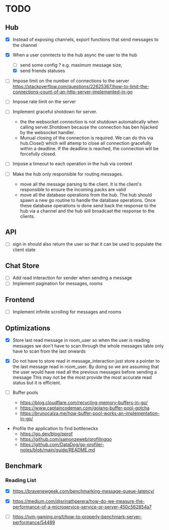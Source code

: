 # TODO

## Hub

- [x] Instead of exposing channels, export functions that send messages to the channel

- [x] When a user conntects to the hub async the user to the hub

  - [ ] send some config ? e.g. maximum message size,
  - [x] send friends statuses

- [ ] Impose limit on the number of connections to the server
      https://stackoverflow.com/questions/22625367/how-to-limit-the-connections-count-of-an-http-server-implemented-in-go

- [ ] Impose rate limit on the server

- [ ] Implement graceful shotdown for server.

  - the the websocket connection is not shutdown automatically when calling server.Shotdown
    because the connection has ben hijacked by the websocket handler.
  - Munual closing of the connection is required. We can do this via hub.Close() which will
    attemp to close all connection gracefully within a deadline. If the deadline is reached, the
    connection will be forcefully closed.

- [ ] Impose a timeout to each operation in the hub via context

- [ ] Make the hub only responsible for routing messages.
  - move all the message parsing to the client. It is the client's responsible to ensure the incoming packs are valid
  - move all the database operations from the hub. The hub should spawn a new go routine to handle the database operations.
    Once these database operations is done send back the response to the hub via a channel and the hub will broadcast the response to the clients.

## API

- [ ] sign in should also return the user so that it can be used to populate the client state

## Chat Store

- [ ] Add read interaction for sender when sending a message
- [ ] Implement pagination for messages, rooms

## Frontend

- [ ] Implement infinite scrolling for messages and rooms

## Optimizations

- [x] Store last read message in room_user so when the user is reading messages we don't have to scan through the whole messages table only have to scan from the last onwards

- [x] Do not have to store read in message_interaction just store a pointer to the last message read in room_user.
      By doing so we are assuming that the user would have read all the previous messages before sending a message This may not be the most provide the most accurate read status but it is efficient.

- [ ] Buffer pools

  - https://blog.cloudflare.com/recycling-memory-buffers-in-go/
  - https://www.captaincodeman.com/golang-buffer-pool-gotcha
  - https://brunocalza.me/how-buffer-pool-works-an-implementation-in-go/

- Profile the application to find bottlenecks
  - https://go.dev/blog/pprof
  - https://github.com/samonzeweb/profilinggo
  - https://github.com/DataDog/go-profiler-notes/blob/main/guide/README.md

## Benchmark

### Reading List

- [x] https://bravenewgeek.com/benchmarking-message-queue-latency/

- [x] https://medium.com/@srinathperera/how-do-we-measure-the-performance-of-a-microservice-service-or-server-450c562854a7

- [ ] https://jvm-gaming.org/t/how-to-properly-benchmark-server-performance/54489
